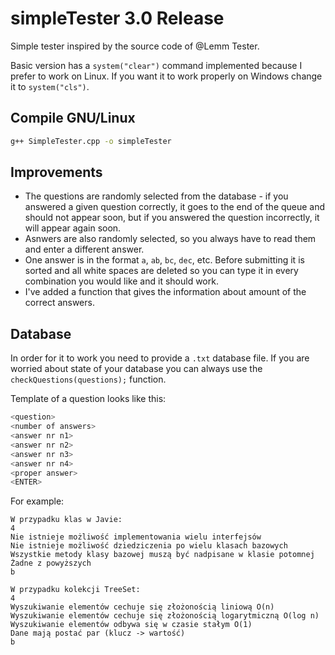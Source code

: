 # simpleTester 3.0 Release

Simple tester inspired by the source code of @Lemm Tester. 

Basic version has a `system("clear")` command implemented because I prefer to work on Linux. If you want it to work properly on Windows change it to `system("cls")`.

## Compile GNU/Linux

```bash
g++ SimpleTester.cpp -o simpleTester
```

## Improvements

- The questions are randomly selected from the database - if you answered a given question correctly, it goes to the end of the queue and should not appear soon, but if you answered the question incorrectly, it will appear again soon.
- Asnwers are also randomly selected, so you always have to read them and enter a different answer.
- One answer is in the format `a`, `ab`, `bc`, `dec`, etc. Before submitting it is sorted and all white spaces are deleted so you can type it in every combination you would like and it should work.
- I've added a function that gives the information about amount of the correct answers. 

## Database

In order for it to work you need to provide a `.txt` database file. If you are worried about state of your database you can always use the `checkQuestions(questions);` function.

Template of a question looks like this:

```c#
<question>
<number of answers>
<answer nr n1>
<answer nr n2>
<answer nr n3>
<answer nr n4>
<proper answer>
<ENTER>
```

For example:

```
W przypadku klas w Javie:
4
Nie istnieje możliwość implementowania wielu interfejsów
Nie istnieje możliwość dziedziczenia po wielu klasach bazowych
Wszystkie metody klasy bazowej muszą być nadpisane w klasie potomnej
Żadne z powyższych
b

W przypadku kolekcji TreeSet:
4
Wyszukiwanie elementów cechuje się złożonością liniową O(n)
Wyszukiwanie elementów cechuje się złożonością logarytmiczną O(log n)
Wyszukiwanie elementów odbywa się w czasie stałym O(1)
Dane mają postać par (klucz -> wartość)
b

```